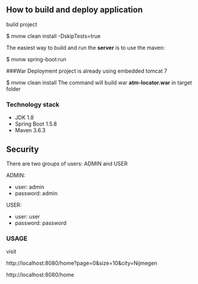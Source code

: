 ## How to build and deploy application


build project 

$ mvnw clean install -DskipTests=true

The easiest way to build and run the **server** is to use the maven:

$ mvnw spring-boot:run


###War Deployment
project is already using embedded tomcat 7

$ mvnw clean install
The command will build war **atm-locator.war** in target folder

### Technology stack

* JDK 1.8
* Spring Boot 1.5.8
* Maven 3.6.3

## Security

There are two groups of users: ADMIN and USER

ADMIN:

* user:     admin
* password: admin

USER:

* user:     user
* password: password

### USAGE
visit  

http://localhost:8080/home?page=0&size=10&city=Nijmegen

http://localhost:8080/home
